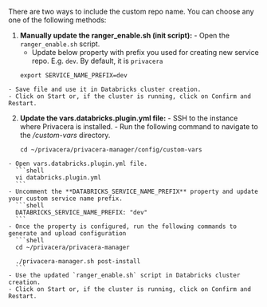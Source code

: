 There are two ways to include the custom repo name. You can choose any one of the following methods:

  1. **Manually update the ranger_enable.sh (init script):**
  	- Open the `ranger_enable.sh` script.
	  - Update below property with prefix you used for creating new service repo. E.g. `dev`. By default, it is `privacera`
   	   ```shell
       export SERVICE_NAME_PREFIX=dev
       ```
    - Save file and use it in Databricks cluster creation.
    - Click on Start or, if the cluster is running, click on Confirm and Restart.

  2. **Update the vars.databricks.plugin.yml file:**
    - SSH to the instance where Privacera is installed.
    - Run the following command to navigate to the */custom-vars* directory.
      ```shell
      cd ~/privacera/privacera-manager/config/custom-vars
      ```
    - Open vars.databricks.plugin.yml file.
      ```shell
      vi databricks.plugin.yml
      ```
    - Uncomment the **DATABRICKS_SERVICE_NAME_PREFIX** property and update your custom service name prefix.
      ```shell
      DATABRICKS_SERVICE_NAME_PREFIX: "dev"
      ```
    - Once the property is configured, run the following commands to generate and upload configuration 
      ```shell
      cd ~/privacera/privacera-manager

      ./privacera-manager.sh post-install
      ```
    - Use the updated `ranger_enable.sh` script in Databricks cluster creation.
    - Click on Start or, if the cluster is running, click on Confirm and Restart.